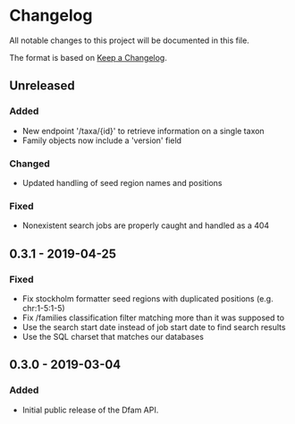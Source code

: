 # Changelog

All notable changes to this project will be documented in this file.

The format is based on [Keep a Changelog](https://keepachangelog.com/en/1.0.0/).

## Unreleased
### Added
- New endpoint '/taxa/{id}' to retrieve information on a single taxon
- Family objects now include a 'version' field
### Changed
- Updated handling of seed region names and positions
### Fixed
- Nonexistent search jobs are properly caught and handled as a 404

## 0.3.1 - 2019-04-25
### Fixed
- Fix stockholm formatter seed regions with duplicated positions (e.g. chr:1-5:1-5)
- Fix /families classification filter matching more than it was supposed to
- Use the search start date instead of job start date to find search results
- Use the SQL charset that matches our databases

## 0.3.0 - 2019-03-04
### Added
- Initial public release of the Dfam API.
